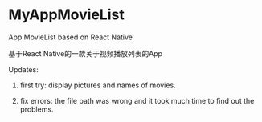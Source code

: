 # MyAppMovieList

App MovieList based on React Native

基于React Native的一款关于视频播放列表的App

Updates:

1. first try: display pictures and names of movies.

2. fix errors: the file path was wrong and it took much time to find out the problems.
